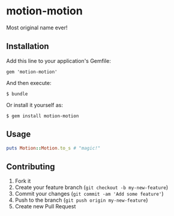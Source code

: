 # motion-motion

Most original name ever!

## Installation

Add this line to your application's Gemfile:

    gem 'motion-motion'

And then execute:

    $ bundle

Or install it yourself as:

    $ gem install motion-motion

## Usage

```ruby
puts Motion::Motion.to_s # "magic!"
```

## Contributing

1. Fork it
2. Create your feature branch (`git checkout -b my-new-feature`)
3. Commit your changes (`git commit -am 'Add some feature'`)
4. Push to the branch (`git push origin my-new-feature`)
5. Create new Pull Request
